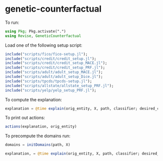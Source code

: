 # genetic-counterfactual


To run:

```Julia
using Pkg; Pkg.activate(".")
using Revise, GeneticCounterfactual
```

Load one of the following setup script:
```Julia
include("scripts/fico/fico-setup.jl");
include("scripts/credit/credit_setup.jl");
include("scripts/credit/credit_setup_MACE.jl");
include("scripts/credit/credit_setup_PRF.jl");
include("scripts/adult/adult_setup_MACE.jl");
include("scripts/adult/adult_setup_Dice.jl");
include("scripts/tpcds/tpcds-setup.jl");
include("scripts/allstate/allstate_setup_PRF.jl");
include("scripts/yelp/yelp_setup_PRF.jl");
```

To compute the explanation:
```Julia
explanation = @time explain(orig_entity, X, path, classifier; desired_class = 1)
```

To print out actions:
```Julia
actions(explanation, orig_entity)
```

To precompute the domains run:
```Julia
domains = initDomains(path, X)

explanation, = @time explain(orig_entity, X, path, classifier; desired_class = 1, domains=domains, verbose=true)
```